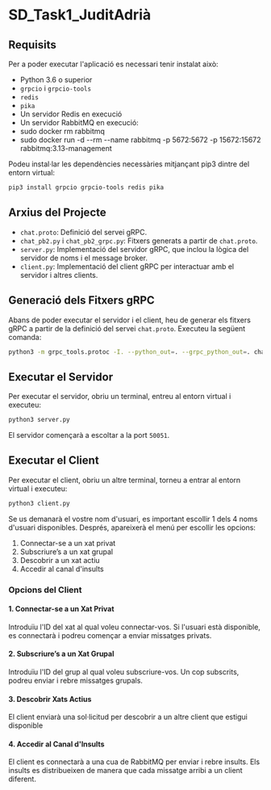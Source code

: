# SD_Task1_JuditAdrià

## Requisits

Per a poder executar l'aplicació es necessari tenir instalat això:

- Python 3.6 o superior
- `grpcio` i `grpcio-tools`
- `redis`
- `pika`
- Un servidor Redis en execució
- Un servidor RabbitMQ en execució:
- sudo docker rm rabbitmq 
- sudo docker run -d --rm --name rabbitmq -p 5672:5672 -p 15672:15672 rabbitmq:3.13-management

Podeu instal·lar les dependències necessàries mitjançant pip3 dintre del entorn virtual:

```sh
pip3 install grpcio grpcio-tools redis pika
```

## Arxius del Projecte

- `chat.proto`: Definició del servei gRPC.
- `chat_pb2.py` i `chat_pb2_grpc.py`: Fitxers generats a partir de `chat.proto`.
- `server.py`: Implementació del servidor gRPC, que inclou la lògica del servidor de noms i el message broker.
- `client.py`: Implementació del client gRPC per interactuar amb el servidor i altres clients.

## Generació dels Fitxers gRPC

Abans de poder executar el servidor i el client, heu de generar els fitxers gRPC a partir de la definició del servei `chat.proto`. Executeu la següent comanda:

```sh
python3 -m grpc_tools.protoc -I. --python_out=. --grpc_python_out=. chat.proto
```

## Executar el Servidor

Per executar el servidor, obriu un terminal, entreu al entorn virtual i executeu:

```sh
python3 server.py
```

El servidor començarà a escoltar a la port `50051`.

## Executar el Client

Per executar el client, obriu un altre terminal, torneu a entrar al entorn virtual i executeu:

```sh
python3 client.py
```

Se us demanarà el vostre nom d'usuari, es important escollir 1 dels 4 noms d'usuari disponibles. Després, apareixerà el menú per escollir les opcions:

1. Connectar-se a un xat privat
2. Subscriure’s a un xat grupal
3. Descobrir a un xat actiu
4. Accedir al canal d'insults

### Opcions del Client

#### 1. Connectar-se a un Xat Privat

Introduïu l'ID del xat al qual voleu connectar-vos. Si l'usuari està disponible, es connectarà i podreu començar a enviar missatges privats.

#### 2. Subscriure’s a un Xat Grupal

Introduïu l'ID del grup al qual voleu subscriure-vos. Un cop subscrits, podreu enviar i rebre missatges grupals.

#### 3. Descobrir Xats Actius

El client enviarà una sol·licitud per descobrir a un altre client que estigui disponible

#### 4. Accedir al Canal d'Insults

El client es connectarà a una cua de RabbitMQ per enviar i rebre insults. Els insults es distribueixen de manera que cada missatge arribi a un client diferent.

